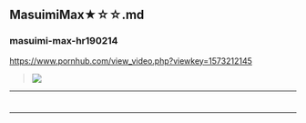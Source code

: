 ## MasuimiMax★☆☆.md
### masuimi-max-hr190214
https://www.pornhub.com/view_video.php?viewkey=1573212145
>![](https://ci.phncdn.com/videos/201403/29/24886082/original/(m=ecuKGgaaaa)(mh=5OmFJZ_KvGmDdRMI)8.jpg)
---
### 

>![]()
---
